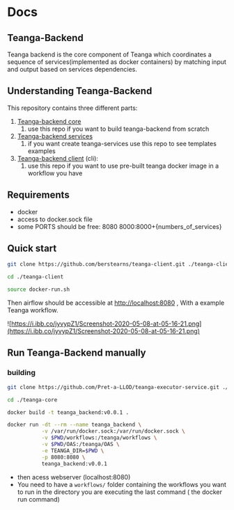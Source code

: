 # Docs

## Teanga-Backend

Teanga backend is the core component of Teanga which coordinates a sequence of services(implemented as docker containers) by matching input and output based on services dependencies. 

## Understanding Teanga-Backend

This repository contains three different parts:

1. [Teanga-backend core](https://gitlab.insight-centre.org/berste/teanga-dev/tree/dev/teanga-client)
    1.  use this repo if you want to build teanga-backend from scratch
2. [Teanga-backend services](https://gitlab.insight-centre.org/berste/teanga-dev/tree/dev/teanga-services)
    1. if  you want create teanga-services use this repo to see templates examples
3. [Teanga-backend client](https://gitlab.insight-centre.org/berste/teanga-dev/tree/dev/teanga-client) (cli):
    1. use this repo if you want to use pre-built teanga docker image in a workflow you have

## Requirements

- docker
- access to docker.sock file
- some PORTS should be free:
8080
8000:8000+{numbers_of_services}

## Quick start

```bash
git clone https://github.com/berstearns/teanga-client.git ./teanga-client
```

```bash
cd ./teanga-client
```

```bash
source docker-run.sh
```

Then airflow should be accessible at [http://localhost:8080](http://localhost:8080) , With a example Teanga workflow.

[]()

![https://i.ibb.co/jyvypZ1/Screenshot-2020-05-08-at-05-16-21.png](https://i.ibb.co/jyvypZ1/Screenshot-2020-05-08-at-05-16-21.png)


## Run Teanga-Backend manually

### building

```bash
git clone https://github.com/Pret-a-LLOD/teanga-executor-service.git ./teanga-core
```

```bash
cd ./teanga-core
```

```bash
docker build -t teanga_backend:v0.0.1 .
```

```bash
docker run -dt --rm --name teanga_backend \
           -v /var/run/docker.sock:/var/run/docker.sock \
           -v $PWD/workflows:/teanga/workflows \
           -v $PWD/OAS:/teanga/OAS \
           -e TEANGA_DIR=$PWD \
           -p 8080:8080 \
           teanga_backend:v0.0.1
```

- then acess webserver (localhost:8080)
- You need to have a `workflows/` folder containing the workflows you want to run in the directory you are executing the last command ( the docker run command)


